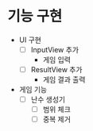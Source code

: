 # 기능 구현

- UI 구현
    - [ ] InputView 추가
        - 게임 입력
    - [ ] ResultView 추가
        - 게임 결과 출력

- 게임 기능
    - [ ] 난수 생성기
        - [ ] 범위 체크
        - [ ] 중복 제거